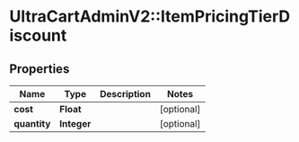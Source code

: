 # UltraCartAdminV2::ItemPricingTierDiscount

## Properties
Name | Type | Description | Notes
------------ | ------------- | ------------- | -------------
**cost** | **Float** |  | [optional] 
**quantity** | **Integer** |  | [optional] 


